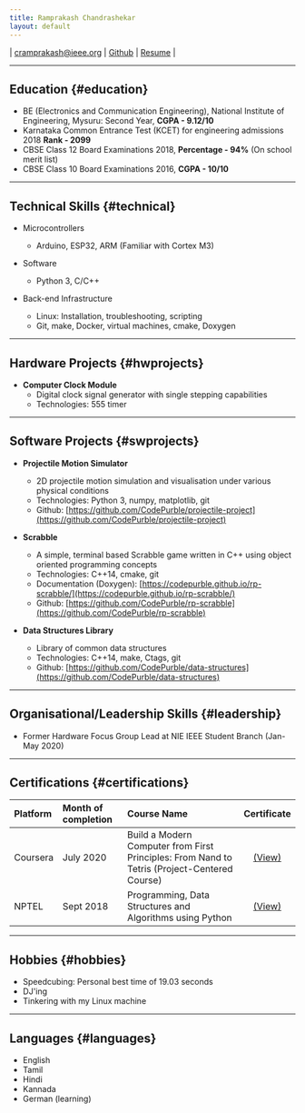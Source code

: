 ```yaml
---
title: Ramprakash Chandrashekar
layout: default
---
```


| [cramprakash@ieee.org](cramprakash@ieee.org) | [Github](https://github.com/CodePurble) | [Resume](./assets/resume.pdf) |

------

## Education {#education}

* BE (Electronics and Communication Engineering), National Institute of Engineering, Mysuru: Second Year, **CGPA - 9.12/10**
* Karnataka Common Entrance Test (KCET) for engineering admissions 2018 **Rank - 2099**
* CBSE Class 12 Board Examinations 2018, **Percentage - 94%** (On school merit list)
* CBSE Class 10 Board Examinations 2016, **CGPA - 10/10**

------

## Technical Skills {#technical}

* Microcontrollers
	* Arduino, ESP32, ARM (Familiar with Cortex M3)

* Software
	* Python 3, C/C++

* Back-end Infrastructure
	* Linux: Installation, troubleshooting, scripting
	* Git, make, Docker, virtual machines, cmake, Doxygen

------

## Hardware Projects {#hwprojects}

* **Computer Clock Module**
	* Digital clock signal generator with single stepping capabilities
	* Technologies: 555 timer

------

## Software Projects {#swprojects}

* **Projectile Motion Simulator**
    * 2D projectile motion simulation and visualisation under various physical conditions
    * Technologies: Python 3, numpy, matplotlib, git
    * Github: [https://github.com/CodePurble/projectile-project](https://github.com/CodePurble/projectile-project)

* **Scrabble**
    * A simple, terminal based Scrabble game written in C++ using object oriented programming concepts
    * Technologies: C++14, cmake, git
    * Documentation (Doxygen): [https://codepurble.github.io/rp-scrabble/](https://codepurble.github.io/rp-scrabble/)
    * Github: [https://github.com/CodePurble/rp-scrabble](https://github.com/CodePurble/rp-scrabble)

* **Data Structures Library**
    * Library of common data structures
    * Technologies: C++14, make, Ctags, git
    * Github: [https://github.com/CodePurble/data-structures](https://github.com/CodePurble/data-structures)

------

## Organisational/Leadership Skills {#leadership}

* Former Hardware Focus Group Lead at NIE IEEE Student Branch (Jan-May 2020)

------

## Certifications {#certifications}

| Platform | Month of completion | Course Name                                                                                  |                     Certificate                    |
|:---------|:--------------------|:---------------------------------------------------------------------------------------------|:--------------------------------------------------:|
| Coursera | July 2020           | Build a Modern Computer from First Principles: From Nand to Tetris (Project-Centered Course) | [(View)](https://coursera.org/verify/U4LUX294BDPL) |
| NPTEL    | Sept 2018           | Programming, Data Structures and Algorithms using Python                                     |       [(View)](./assets/pdsa-certificate.jpg)      |

------

## Hobbies {#hobbies}

* Speedcubing: Personal best time of 19.03 seconds
* DJ'ing
* Tinkering with my Linux machine

------

## Languages {#languages}

* English
* Tamil
* Hindi
* Kannada
* German (learning)
